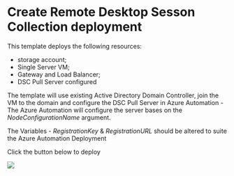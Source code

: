 # Create Remote Desktop Sesson Collection deployment

This template deploys the following resources:

<ul><li>storage account;</li><li>Single Server VM;</li><li>Gateway and Load Balancer;</li><li>DSC Pull Server configured </li></ul>

The template will use existing Active Directory Domain Controller, join the VM to the domain and configure the DSC Pull Server in Azure Automation - The Azure Automation will configure the server bases on the *NodeConfigurationName* argument.

The Variables - *RegistrationKey* & *RegistrationURL* should be altered to suite the Azure Automation Deployment 


Click the button below to deploy

<a href="https://portal.azure.com/#create/microsoft.template/uri/https%3A%2F%2Fraw.githubusercontent.com%2FBrettOJ%2FEEAzureAutomation%2Fmaster%2FWindowsServerJoinDSC%2Fazuredeploy.json" target="_blank">
    <img src="http://azuredeploy.net/deploybutton.png"/>
</a>


